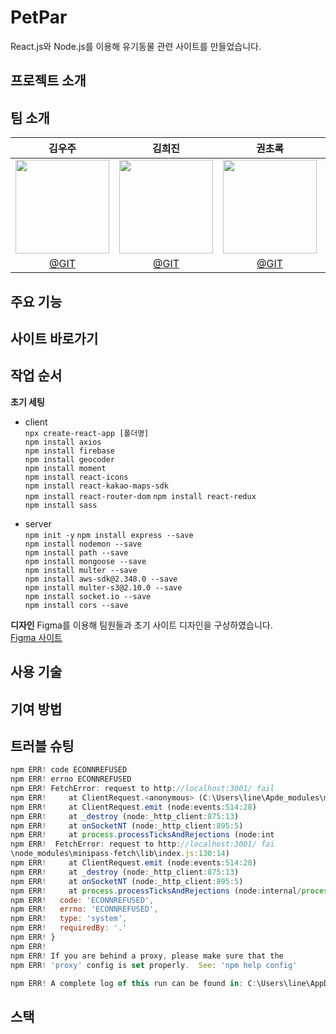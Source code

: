 # PetPar
React.js와 Node.js를 이용해 유기동물 관련 사이트를 만들었습니다.

## 프로젝트 소개


## 팀 소개
|김우주|김희진|권초록|이원영|
|:---:|:---:|:---:|:---:|
|<img width="150px" src="https://avatars.githubusercontent.com/u/144635615?v=4" />|<img width="150px" src="https://avatars.githubusercontent.com/u/144635615?v=4">|<img width="150px" src="https://avatars.githubusercontent.com/u/144635615?v=4">|<img width="150px" src="https://avatars.githubusercontent.com/u/144635615?v=4">|
|[@GIT](https://github.com/rlanrid)|[@GIT](https://github.com/seoeugene)|[@GIT](https://github.com/yunyoungsik/)|[@GIT](https://github.com/yunyoungsik/)|

## 주요 기능

## 사이트 바로가기

## 작업 순서
**초기 세팅**
- client   
`npx create-react-app [폴더명]`   
`npm install axios`   
`npm install firebase`   
`npm install geocoder`   
`npm install moment`   
`npm install react-icons`   
`npm install react-kakao-maps-sdk`   
`npm install react-router-dom`
`npm install react-redux`  
`npm install sass`

- server   
`npm init -y`
`npm install express --save`   
`npm install nodemon --save`   
`npm install path --save`   
`npm install mongoose --save`   
`npm install multer --save`   
`npm install aws-sdk@2.348.0 --save`   
`npm install multer-s3@2.10.0 --save`   
`npm install socket.io --save`   
`npm install cors --save`

**디자인**
Figma를 이용해 팀원들과 초기 사이트 디자인을 구상하였습니다.   
[Figma 사이트]()

## 사용 기술

## 기여 방법

## 트러블 슈팅
```js
npm ERR! code ECONNREFUSED
npm ERR! errno ECONNREFUSED
npm ERR! FetchError: request to http://localhost:3001/ fail
npm ERR!     at ClientRequest.<anonymous> (C:\Users\line\Apde_modules\minipass-fetch\lib\index.js:130:14)
npm ERR!     at ClientRequest.emit (node:events:514:28)
npm ERR!     at _destroy (node:_http_client:875:13)
npm ERR!     at onSocketNT (node:_http_client:895:5)
npm ERR!     at process.processTicksAndRejections (node:int
npm ERR!  FetchError: request to http://localhost:3001/ fai
\node_modules\minipass-fetch\lib\index.js:130:14)
npm ERR!     at ClientRequest.emit (node:events:514:28)
npm ERR!     at _destroy (node:_http_client:875:13)
npm ERR!     at onSocketNT (node:_http_client:895:5)
npm ERR!     at process.processTicksAndRejections (node:internal/process/task_queues:83:21) {
npm ERR!   code: 'ECONNREFUSED',
npm ERR!   errno: 'ECONNREFUSED',
npm ERR!   type: 'system',
npm ERR!   requiredBy: '.'
npm ERR! }
npm ERR!
npm ERR! If you are behind a proxy, please make sure that the
npm ERR! 'proxy' config is set properly.  See: 'npm help config'

npm ERR! A complete log of this run can be found in: C:\Users\line\AppData\Local\np
```

## 스택
